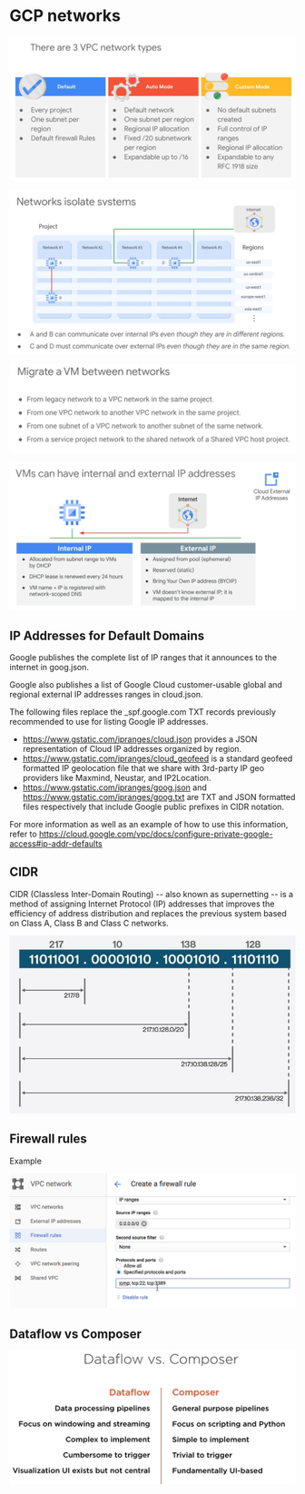 # GCP networks

![](image/GCP_Network/gcp_net_01.png)

![](image/GCP_Network/gcp_net_02.png)

![](image/GCP_Network/gcp_net_03.png)

![](image/GCP_Network/gcp_net_04.png)

## IP Addresses for Default Domains

Google publishes the complete list of IP ranges that it announces to the internet in goog.json.

Google also publishes a list of Google Cloud customer-usable global and regional external IP addresses ranges in cloud.json.

The following files replace the \_spf.google.com TXT records previously recommended to use for listing Google IP addresses.

- https://www.gstatic.com/ipranges/cloud.json provides a JSON representation of Cloud IP addresses organized by region.
- https://www.gstatic.com/ipranges/cloud_geofeed is a standard geofeed formatted IP geolocation file that we share with 3rd-party IP geo providers like Maxmind, Neustar, and IP2Location.
- https://www.gstatic.com/ipranges/goog.json and https://www.gstatic.com/ipranges/goog.txt are TXT and JSON formatted files respectively that include Google public prefixes in CIDR notation.

For more information as well as an example of how to use this information, refer to https://cloud.google.com/vpc/docs/configure-private-google-access#ip-addr-defaults

## CIDR

CIDR (Classless Inter-Domain Routing) -- also known as supernetting -- is a method of assigning Internet Protocol (IP) addresses that improves the efficiency of address distribution and replaces the previous system based on Class A, Class B and Class C networks.

![](image/GCP_Network/CIDR_example.png)

## Firewall rules

Example

![](image/GCP_Network/gcp_firewall_rule_01.png)

## Dataflow vs Composer

![](image/GCP_Network/Dataflow-vs-Composer.png)
